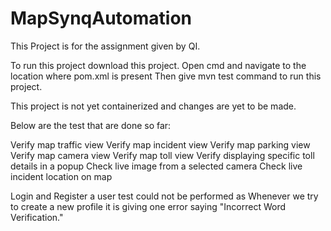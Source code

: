 # MapSynqAutomation
This Project is for the assignment given by QI.

To run this project download this project.
Open cmd and navigate to the location where pom.xml is present
Then give mvn test command to run this project.

This project is not yet containerized and changes are yet to be made.

Below are the test that are done so far:

Verify map traffic view
Verify map incident view
Verify map parking view
Verify map camera view
Verify map toll view
Verify displaying specific toll details in a popup
Check live image from a selected camera
Check live incident location on map

Login and Register a user test could not be performed as Whenever we try to create a new profile it is giving one error saying "Incorrect Word Verification."
